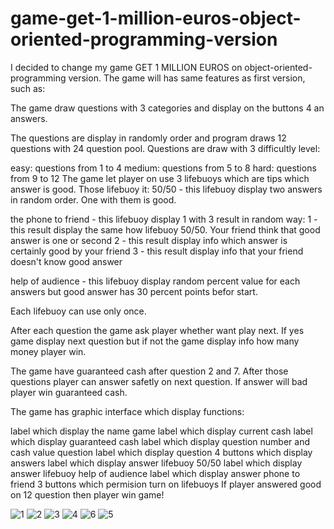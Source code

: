 # game-get-1-million-euros-object-oriented-programming-version

I decided to change my game GET 1 MILLION EUROS on object-oriented-programming version. The game will has same features as first version, such as:

The game draw questions with 3 categories and display on the buttons 4 an answers.

The questions are display in randomly order and program draws 12 questions with 24 question pool. Questions are draw with 3 difficultly level:

easy: questions from 1 to 4
medium: questions from 5 to 8
hard: questions from 9 to 12
The game let player on use 3 lifebuoys which are tips which answer is good. Those lifebuoy it:
50/50 - this lifebuoy display two answers in random order. One with them is good.

the phone to friend - this lifebuoy display 1 with 3 result in random way: 1 - this result display the same how lifebuoy 50/50. Your friend think that good answer is one or second 2 - this result display info which answer is certainly good by your friend 3 - this result display info that your friend doesn't know good answer

help of audience - this lifebuoy display random percent value for each answers but good answer has 30 percent points befor start.

Each lifebuoy can use only once.

After each question the game ask player whether want play next. If yes game display next question but if not the game display info how many money player win.

The game have guaranteed cash after question 2 and 7. After those questions player can answer safetly on next question. If answer will bad player win guaranteed cash.

The game has graphic interface which display functions:

label which display the name game
label which display current cash
label which display guaranteed cash
label which display question number and cash value question
label which display question
4 buttons which display answers
label which display answer lifebuoy 50/50
label which display answer lifebuoy help of audience
label which display answer phone to friend
3 buttons which permision turn on lifebuoys
If player answered good on 12 question then player win game!

![1](https://user-images.githubusercontent.com/33809996/36861658-d01c832c-1d84-11e8-93d8-f0122f4c86ad.jpg)
![2](https://user-images.githubusercontent.com/33809996/36861659-d03a3b74-1d84-11e8-853d-802997a31a6e.jpg)
![3](https://user-images.githubusercontent.com/33809996/36861660-d05e17c4-1d84-11e8-8f66-4667df652063.jpg)
![4](https://user-images.githubusercontent.com/33809996/36861754-1f6c04c0-1d85-11e8-9815-b3d761aa4234.jpg)
![6](https://user-images.githubusercontent.com/33809996/36861662-d099be6e-1d84-11e8-99b0-d55e0ca34eb0.jpg)
![5](https://user-images.githubusercontent.com/33809996/36861661-d07c6dc8-1d84-11e8-9b96-41300acec1d1.jpg)
